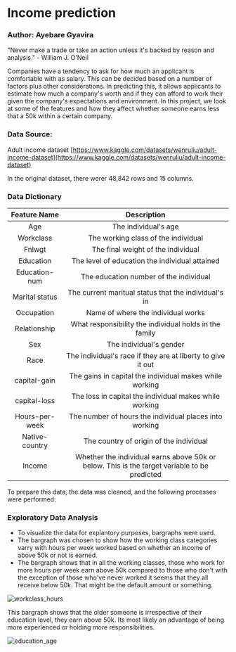 # Income prediction

### Author: Ayebare Gyavira

"Never make a trade or take an action unless it's backed by reason and analysis." - William J. O'Neil

Companies have a tendency to ask for how much an applicant is comfortable with as salary. This can be decided based on a number of factors plus other considerations. In predicting this, it allows applicants to estimate how much a company's worth and if they can afford to work their given the company's expectations and environment. In this project, we look at some of the features and how they affect whether someone earns less that a 50k within a certain company.

### Data Source:

Adult income dataset [https://www.kaggle.com/datasets/wenruliu/adult-income-dataset](https://www.kaggle.com/datasets/wenruliu/adult-income-dataset)

In the original dataset, there werer 48,842 rows and 15 columns.

### Data Dictionary

| Feature Name | Description |
|:--------:|:--------:|
|  Age |  The individual's age  |
|  Workclass |  The working class of the individual  |
|  Fnlwgt	  |  The final weight of the individual  |
|  Education	  |  The level of education the individual attained  |
|  Education-num |  The education number of the individual  |
|  Marital status  |  The current maritual status that the individual's in  |
|  Occupation   |  Name of where the individual works   |
|  Relationship	  |  What responsibility the individual holds in the family |
|  Sex |  The individual's gender  |
|  Race |  The individual's race if they are at liberty to give it out   |
|  capital-gain |  The gains in capital the individual makes while working  |
|  capital-loss |  The loss in capital the individual makes while working  |
|  Hours-per-week |  The number of hours the individual places into working  |
|  Native-country |  The country of origin of the individual  |
|  Income |  Whether the individual earns above 50k or below. This is the target variable to be predicted  |


To prepare this data, the data was cleaned, and the following processes were performed:

### Exploratory Data Analysis

- To visualize the data for explantory purposes, bargraphs were used.
- The bargraph was chosen to show how the working class categories varry with hours per week worked based on whether an income of above 50k or not is earned.
- The bargraph shows that in all the working classes, those who work for more hours per week earn above 50k compared to those who don't with the exception of those who've never worked it seems that they all receive below 50k. That might be the default amount or something.

![workclass_hours](https://github.com/GyaviWalls/extra_datasets/assets/44253554/6633da22-a07e-4249-894a-02796ec6e6ca)

This bargraph shows that the older someone is irrespective of their education level, they earn above 50k. Its most likely an advantage of being more experienced or holding more responsibilities.

![education_age](https://github.com/GyaviWalls/extra_datasets/assets/44253554/543d16b8-e06c-4227-b13b-b0a63aea4ff9)

